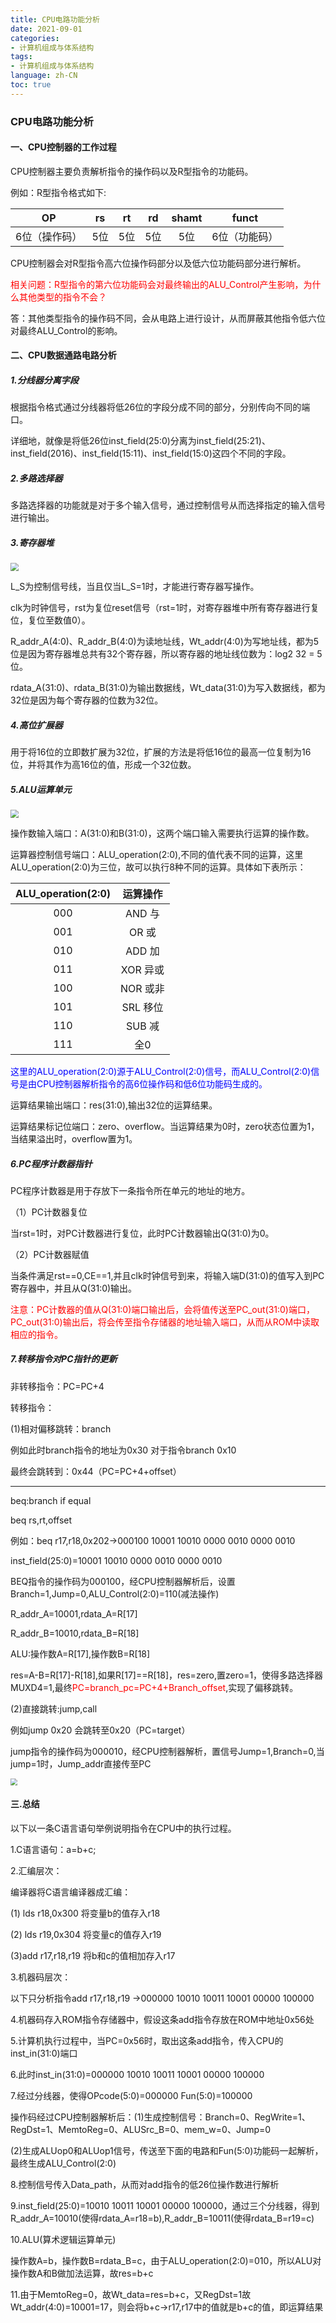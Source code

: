 ```yaml
---
title: CPU电路功能分析
date: 2021-09-01
categories:
- 计算机组成与体系结构
tags:
- 计算机组成与体系结构
language: zh-CN
toc: true
---
```


### CPU电路功能分析

#### 一、CPU控制器的工作过程

CPU控制器主要负责解析指令的操作码以及R型指令的功能码。

例如：R型指令格式如下:

|      OP       |  rs  |  rt  |  rd  | shamt |     funct     |
| :-----------: | :--: | :--: | :--: | :---: | :-----------: |
| 6位（操作码） | 5位  | 5位  | 5位  |  5位  | 6位（功能码） |

CPU控制器会对R型指令高六位操作码部分以及低六位功能码部分进行解析。

<font color="red">相关问题：R型指令的第六位功能码会对最终输出的ALU_Control产生影响，为什么其他类型的指令不会？</font>

答：其他类型指令的操作码不同，会从电路上进行设计，从而屏蔽其他指令低六位对最终ALU_Control的影响。

<!--more-->

#### 二、CPU数据通路电路分析

##### 1.分线器分离字段

根据指令格式通过分线器将低26位的字段分成不同的部分，分别传向不同的端口。

详细地，就像是将低26位inst_field(25:0)分离为inst_field(25:21)、inst_field(2016)、inst_field(15:11)、inst_field(15:0)这四个不同的字段。

##### 2.多路选择器

多路选择器的功能就是对于多个输入信号，通过控制信号从而选择指定的输入信号进行输出。

##### 3.寄存器堆

<img src="https://cxd-note-img.oss-cn-hangzhou.aliyuncs.com/typora-note-img/QQ%E6%88%AA%E5%9B%BE20210408222904.png" style="zoom: 80%;" />

L_S为控制信号线，当且仅当L_S=1时，才能进行寄存器写操作。

clk为时钟信号，rst为复位reset信号（rst=1时，对寄存器堆中所有寄存器进行复位，复位至数值0）。

R_addr_A(4:0)、R_addr_B(4:0)为读地址线，Wt_addr(4:0)为写地址线，都为5位是因为寄存器堆总共有32个寄存器，所以寄存器的地址线位数为：log2 32 = 5位。

rdata_A(31:0)、rdata_B(31:0)为输出数据线，Wt_data(31:0)为写入数据线，都为32位是因为每个寄存器的位数为32位。

##### 4.高位扩展器

用于将16位的立即数扩展为32位，扩展的方法是将低16位的最高一位复制为16位，并将其作为高16位的值，形成一个32位数。

##### 5.ALU运算单元

<img src="https://cxd-note-img.oss-cn-hangzhou.aliyuncs.com/typora-note-img/QQ%E6%88%AA%E5%9B%BE20210408224319.png" style="zoom:80%;" />

操作数输入端口：A(31:0)和B(31:0)，这两个端口输入需要执行运算的操作数。

运算器控制信号端口：ALU_operation(2:0),不同的值代表不同的运算，这里ALU_operation(2:0)为三位，故可以执行8种不同的运算。具体如下表所示：

| ALU_operation(2:0) | 运算操作 |
| :----------------: | :------: |
|        000         |  AND 与  |
|        001         |  OR 或   |
|        010         |  ADD 加  |
|        011         | XOR 异或 |
|        100         | NOR 或非 |
|        101         | SRL 移位 |
|        110         |  SUB 减  |
|        111         |   全0    |

<font color='blue'>这里的ALU_operation(2:0)源于ALU_Control(2:0)信号，而ALU_Control(2:0)信号是由CPU控制器解析指令的高6位操作码和低6位功能码生成的。</font>

运算结果输出端口：res(31:0),输出32位的运算结果。

运算结果标记位端口：zero、overflow。当运算结果为0时，zero状态位置为1，当结果溢出时，overflow置为1。

##### 6.PC程序计数器指针

PC程序计数器是用于存放下一条指令所在单元的地址的地方。

（1）PC计数器复位

当rst=1时，对PC计数器进行复位，此时PC计数器输出Q(31:0)为0。

（2）PC计数器赋值

当条件满足rst\==0,CE==1,并且clk时钟信号到来，将输入端D(31:0)的值写入到PC寄存器中，并且从Q(31:0)输出。

<font color='red'>注意：PC计数器的值从Q(31:0)端口输出后，会将值传送至PC_out(31:0)端口，PC_out(31:0)输出后，将会传至指令存储器的地址输入端口，从而从ROM中读取相应的指令。</font>

##### 7.转移指令对PC指针的更新

非转移指令：PC=PC+4

转移指令：

(1)相对偏移跳转：branch

例如此时branch指令的地址为0x30 对于指令branch 0x10

最终会跳转到：0x44（PC=PC+4+offset）

------

beq:branch if equal

beq rs,rt,offset

例如：beq r17,r18,0x202→000100 10001 10010 0000 0010 0000 0010

inst_field(25:0)=10001 10010 0000 0010 0000 0010

BEQ指令的操作码为000100，经CPU控制器解析后，设置Branch=1,Jump=0,ALU_Control(2:0)=110(减法操作)

R_addr_A=10001,rdata_A=R[17]

R_addr_B=10010,rdata_B=R[18]

ALU:操作数A=R[17],操作数B=R[18]

res=A-B=R[17]-R[18],如果R[17]==R[18]，res=zero,置zero=1，使得多路选择器MUXD4=1,最终<font color='red'>PC=branch_pc=PC+4+Branch_offset</font>,实现了偏移跳转。

(2)直接跳转:jump,call

例如jump 0x20 会跳转至0x20（PC=target）

jump指令的操作码为000010，经CPU控制器解析，置信号Jump=1,Branch=0,当jump=1时，Jump_addr直接传至PC

<img src="https://cxd-note-img.oss-cn-hangzhou.aliyuncs.com/typora-note-img/image-20210410142337248.png" style="zoom: 67%;" />



#### 三.总结

以下以一条C语言语句举例说明指令在CPU中的执行过程。

1.C语言语句：a=b+c;

2.汇编层次：

编译器将C语言编译器成汇编：

(1) lds r18,0x300    将变量b的值存入r18

(2) lds r19,0x304    将变量c的值存入r19

(3)add r17,r18,r19  将b和c的值相加存入r17

3.机器码层次：

以下只分析指令add r17,r18,r19 →000000 10010 10011 10001 00000 100000

4.机器码存入ROM指令存储器中，假设这条add指令存放在ROM中地址0x56处

5.计算机执行过程中，当PC=0x56时，取出这条add指令，传入CPU的inst_in(31:0)端口

6.此时inst_in(31:0)=000000 10010 10011 10001 00000 100000

7.经过分线器，使得OPcode(5:0)=000000 Fun(5:0)=100000

操作码经过CPU控制器解析后：(1)生成控制信号：Branch=0、RegWrite=1、RegDst=1、MemtoReg=0、ALUSrc_B=0、mem_w=0、Jump=0

(2)生成ALUop0和ALUop1信号，传送至下面的电路和Fun(5:0)功能码一起解析，最终生成ALU_Control(2:0)

8.控制信号传入Data_path，从而对add指令的低26位操作数进行解析

9.inst_field(25:0)=10010 10011 10001 00000 100000，通过三个分线器，得到R_addr_A=10010(使得rdata_A=r18=b),R_addr_B=10011(使得rdata_B=r19=c)

10.ALU(算术逻辑运算单元)

操作数A=b，操作数B=rdata_B=c，由于ALU_operation(2:0)=010，所以ALU对操作数A和B做加法运算，故res=b+c

11.由于MemtoReg=0，故Wt_data=res=b+c，又RegDst=1故Wt_addr(4:0)=10001=17，则会将b+c→r17,r17中的值就是b+c的值，即运算结果